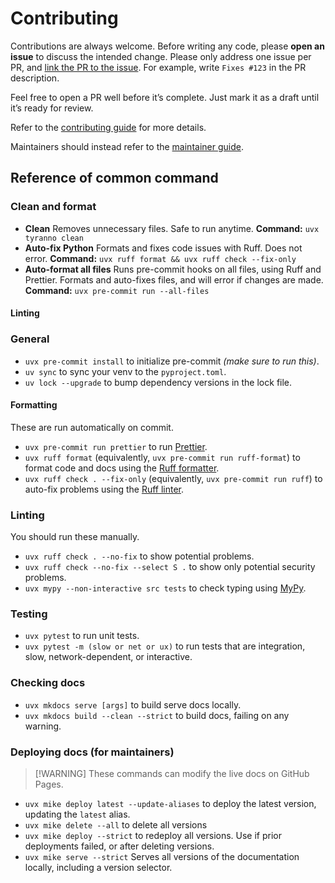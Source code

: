 # Contributing

Contributions are always welcome.
Before writing any code, please **open an issue** to discuss the intended change.
Please only address one issue per PR, and
[link the PR to the issue](https://docs.github.com/en/github/managing-your-work-on-github/linking-a-pull-request-to-an-issue).
For example, write `Fixes #123` in the PR description.

Feel free to open a PR well before it’s complete.
Just mark it as a draft until it’s ready for review.

Refer to the
[contributing guide](https://dmyersturnbull.github.io/ref/contributor-guide/)
for more details.

Maintainers should instead refer to the
[maintainer guide](https://dmyersturnbull.github.io/ref/maintainer-guide/).

## Reference of common command

### Clean and format

- **Clean**
  Removes unnecessary files. Safe to run anytime.
  **Command:** `uvx tyranno clean`
- **Auto-fix Python**
  Formats and fixes code issues with Ruff. Does not error.
  **Command:** `uvx ruff format && uvx ruff check --fix-only`
- **Auto-format all files**
  Runs pre-commit hooks on all files, using Ruff and Prettier.
  Formats and auto-fixes files, and will error if changes are made.
  **Command:** `uvx pre-commit run --all-files`

#### Linting

### General

- `uvx pre-commit install`
  to initialize pre-commit _(make sure to run this)_.
- `uv sync`
  to sync your venv to the `pyproject.toml`.
- `uv lock --upgrade`
  to bump dependency versions in the lock file.

#### Formatting

These are run automatically on commit.

- `uvx pre-commit run prettier`
  to run [Prettier](https://prettier.io/).
- `uvx ruff format`
  (equivalently, `uvx pre-commit run ruff-format`)
  to format code and docs using the
  [Ruff formatter](https://docs.astral.sh/ruff/formatter/).
- `uvx ruff check . --fix-only`
  (equivalently, `uvx pre-commit run ruff`)
  to auto-fix problems using the
  [Ruff linter](https://docs.astral.sh/ruff/linter/).

### Linting

You should run these manually.

- `uvx ruff check . --no-fix`
  to show potential problems.
- `uvx ruff check --no-fix --select S .`
  to show only potential security problems.
- `uvx mypy --non-interactive src tests`
  to check typing using
  [MyPy](https://mypy-lang.org/).

### Testing

- `uvx pytest`
  to run unit tests.
- `uvx pytest -m (slow or net or ux)`
  to run tests that are integration, slow, network-dependent, or interactive.

### Checking docs

- `uvx mkdocs serve [args]`
  to build serve docs locally.
- `uvx mkdocs build --clean --strict`
  to build docs, failing on any warning.

### Deploying docs (for maintainers)

> [!WARNING] These commands can modify the live docs on GitHub Pages.

- `uvx mike deploy latest --update-aliases`
  to deploy the latest version, updating the `latest` alias.
- `uvx mike delete --all`
  to delete all versions
- `uvx mike deploy --strict`
  to redeploy all versions.
  Use if prior deployments failed, or after deleting versions.
- `uvx mike serve --strict`
  Serves all versions of the documentation locally, including a version selector.
